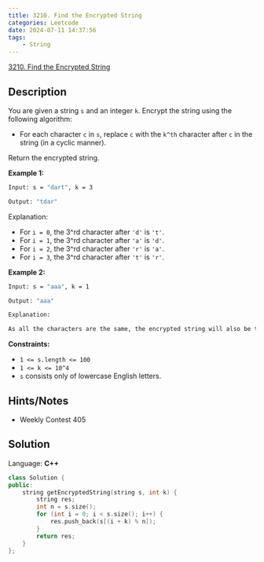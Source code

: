 ```yaml
---
title: 3210. Find the Encrypted String
categories: Leetcode
date: 2024-07-11 14:37:56
tags:
    - String
---
```


[3210. Find the Encrypted String](https://leetcode.com/problems/find-the-encrypted-string/description/)

## Description

You are given a string `s` and an integer `k`. Encrypt the string using the following algorithm:

- For each character `c` in `s`, replace `c` with the `k^th` character after `c` in the string (in a cyclic manner).

Return the encrypted string.

**Example 1:**

```bash
Input: s = "dart", k = 3

Output: "tdar"
```

Explanation:

- For `i = 0`, the 3^rd character after `'d'` is `'t'`.
- For `i = 1`, the 3^rd character after `'a'` is `'d'`.
- For `i = 2`, the 3^rd character after `'r'` is `'a'`.
- For `i = 3`, the 3^rd character after `'t'` is `'r'`.

**Example 2:**

```bash
Input: s = "aaa", k = 1

Output: "aaa"

Explanation:

As all the characters are the same, the encrypted string will also be the same.
```

**Constraints:**

- `1 <= s.length <= 100`
- `1 <= k <= 10^4`
- `s` consists only of lowercase English letters.

## Hints/Notes

- Weekly Contest 405

## Solution

Language: **C++**

```C++
class Solution {
public:
    string getEncryptedString(string s, int k) {
        string res;
        int n = s.size();
        for (int i = 0; i < s.size(); i++) {
            res.push_back(s[(i + k) % n]);
        }
        return res;
    }
};
```

